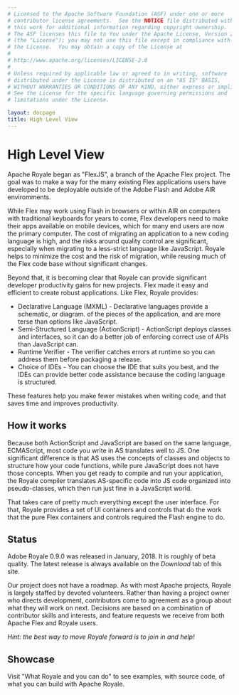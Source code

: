 ```yaml
---
# Licensed to the Apache Software Foundation (ASF) under one or more
# contributor license agreements.  See the NOTICE file distributed with
# this work for additional information regarding copyright ownership.
# The ASF licenses this file to You under the Apache License, Version 2.0
# (the "License"); you may not use this file except in compliance with
# the License.  You may obtain a copy of the License at
# 
# http://www.apache.org/licenses/LICENSE-2.0
# 
# Unless required by applicable law or agreed to in writing, software
# distributed under the License is distributed on an "AS IS" BASIS,
# WITHOUT WARRANTIES OR CONDITIONS OF ANY KIND, either express or implied.
# See the License for the specific language governing permissions and
# limitations under the License.

layout: docpage
title: High Level View
---
```

<!-- Based on material written by Peter Ent and modified by Tom Chiverton: https://cwiki.apache.org/confluence/pages/viewpage.action?pageId=34013930 -->

# High Level View

Apache Royale began as "FlexJS", a branch of the Apache Flex project. The goal was to make a way for the many existing Flex applications users have developed to be deployable outside of the Adobe Flash and Adobe AIR enviromments.

While Flex may work using Flash in browsers or within AIR on computers with traditional keyboards for years to come, Flex developers need to make their apps available on mobile devices, which for many end users are now the primary computer. The cost of migrating an application to a new coding language is high, and the risks around quality control are significant, especially when migrating to a less-strict language like JavaScript. Royale helps to minimize the cost and the risk of migration, while reusing much of the Flex code base without significant changes.

Beyond that, it is becoming clear that Royale can provide significant developer productivity gains for new projects. Flex made it easy and efficient to create robust applications. Like Flex, Royale provides:

- Declarative Language (MXML) - Declarative languages provide a schematic, or diagram. of the pieces of the application, and are more terse than options like JavaScript.
- Semi-Structured Language (ActionScript) - ActionScript deploys classes and interfaces, so it can do a better job of enforcing correct use of APIs than JavaScript can.
- Runtime Verifier - The verifier catches errors at runtime so you can address them before packaging a release.
- Choice of IDEs -  You can choose the IDE that suits you best, and the IDEs can provide better code assistance because the coding language is structured.

These features help you make fewer mistakes when writing code, and that saves time and improves productivity.  

<!-- Coming soon: LINK TO OM's UPDATED SLIDE SHOW http://events.linuxfoundation.org/sites/events/files/slides/FlexJS_ApacheCon_2015.pdf -->

## How it works
Because both ActionScript and JavaScript are based on the same language, ECMAScript, most code you write in AS translates well to JS. One significant difference is that AS uses the concepts of classes and objects to structure how your code functions, while pure JavaScript does not have those concepts. When you get ready to compile and run your application, the Royale compiler translates AS-specific code into JS code organized into pseudo-classes, which then run just fine in a JavaScript world.

That takes care of pretty much everything except the user interface. For that, Royale provides a set of UI containers and controls that do the work that the pure Flex containers and controls required the Flash engine to do.

## Status
Adobe Royale 0.9.0 was released in January, 2018. It is roughly of beta quality. The latest release is always available on the *Download* tab of this site.

Our project does not have a roadmap. As with most Apache projects, Royale is largely staffed by devoted volunteers. Rather than having a project owner who directs development, contributors come to agreement as a group about what they will work on next. Decisions are based on a combination of contributor skills and interests, and feature requests we receive from both Apache Flex and Royale users.

*Hint: the best way to move Royale forward is to join in and help!*


## Showcase
Visit "What Royale and you can do" to see examples, with source code, of what you can build with Apache Royale.
